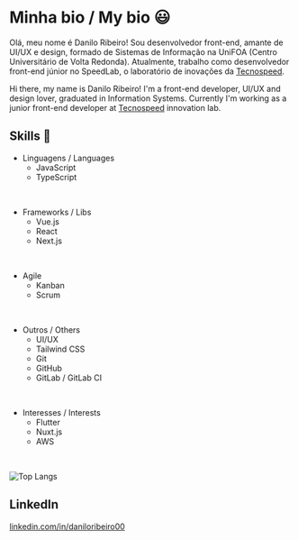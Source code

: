 # Minha bio / My bio 😃

Olá, meu nome é Danilo Ribeiro! Sou desenvolvedor front-end, amante de UI/UX e design, formado de Sistemas de Informação na UniFOA (Centro Universitário de Volta Redonda). Atualmente, trabalho como desenvolvedor front-end júnior no SpeedLab, o laboratório de inovações da [Tecnospeed](https://tecnospeed.com.br).

Hi there, my name is Danilo Ribeiro! I'm a front-end developer, UI/UX and design lover, graduated in Information Systems. Currently I'm working as a junior front-end developer at [Tecnospeed](https://tecnospeed.com.br) innovation lab.

## Skills 🚀

- Linguagens / Languages
  - JavaScript
  - TypeScript

<br />

- Frameworks / Libs
  - Vue.js
  - React
  - Next.js

<br />

- Agile
  - Kanban
  - Scrum

<br />

- Outros / Others
  - UI/UX
  - Tailwind CSS
  - Git
  - GitHub
  - GitLab / GitLab CI

<br />

- Interesses / Interests
  - Flutter
  - Nuxt.js
  - AWS

<br />

![Top Langs](https://github-readme-stats.vercel.app/api/top-langs/?username=daniloribeiro00&layout=compact&theme=tokyonight)

## LinkedIn

[linkedin.com/in/daniloribeiro00](https://www.linkedin.com/in/daniloribeiro00/)
